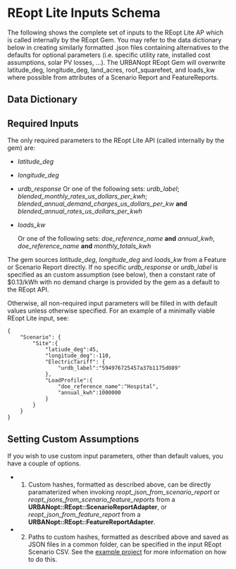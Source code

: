 # REopt Lite Inputs Schema

The following shows the complete set of inputs to the REopt Lite AP which is called internally by the REopt Gem. You may refer to the data dictionary below in creating similarly formatted .json files containing alternatives to the defaults for optional parameters (i.e. specific utility rate, installed cost assumptions, solar PV losses, ...). The URBANopt REopt Gem will overwrite latitude_deg, longitude_deg, land_acres, roof_squarefeet, and loads_kw where possible from attributes of a Scenario Report and FeatureReports.

## Data Dictionary

<ReoptInputSchema />

## Required Inputs

The only required parameters to the REopt Lite API (called internally by the gem) are:
- *latitude_deg*
- *longitude_deg*
- *urdb_response*
	Or one of the following sets: *urdb_label*; *blended_monthly_rates_us_dollars_per_kwh*; *blended_annual_demand_charges_us_dollars_per_kw* **and** *blended_annual_rates_us_dollars_per_kwh*

- *loads_kw*

	Or one of the following sets: *doe_reference_name* **and** *annual_kwh*, *doe_reference_name* **and** *monthly_totals_kwh*

The gem sources *latitude_deg*, *longitude_deg* and *loads_kw* from a Feature or Scenario Report directly. If no specific *urdb_response* or *urdb_label* is specified as an custom assumption (see below), then a constant rate of $0.13/kWh with no demand charge is provided by the gem as a default to the REopt API.

Otherwise, all non-required input parameters will be filled in with default values unless otherwise specified. For an example of a minimally viable REopt Lite input, see:


```
{
	"Scenario": {
		"Site":{
			"latiude_deg":45,
			"longitude_deg":-110,
			"ElectricTariff": {
				"urdb_label":"594976725457a37b1175d089"
			},
			"LoadProfile":{
				"doe_reference_name":"Hospital",
				"annual_kwh":1000000
			}
		}
	}
}
```

## Setting Custom Assumptions

If you wish to use custom input parameters, other than default values, you have a couple of options.

* 1) Custom hashes, formatted as described above, can be directly paramaterized when invoking _reopt_json_from_scenario_report_ or _reopt_jsons_from_scenario_feature_reports_ from a **URBANopt::REopt::ScenarioReportAdapter**, or  _reopt_json_from_feature_report_ from a **URBANopt::REopt::FeatureReportAdapter**.

* 2) Paths to custom hashes, formatted as described above and saved as JSON files in a common folder, can be specified in the input REopt Scenario CSV. See the [example project](https://github.com/TK-23/urbanopt-example-geojson-reopt-project.git) for more information on how to do this.


<style type="text/css">
.content { max-width: 1200px !important; }
span.default { color: yellow !important; }
.description { color: #E0E0E0		 !important; }
</style>
